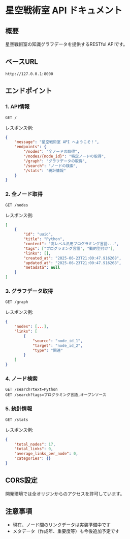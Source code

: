# 星空戦術室 API ドキュメント

## 概要
星空戦術室の知識グラフデータを提供するRESTful APIです。

## ベースURL
```
http://127.0.0.1:8000
```

## エンドポイント

### 1. API情報
```
GET /
```
レスポンス例:
```json
{
    "message": "星空戦術室 API へようこそ！",
    "endpoints": {
        "/nodes": "全ノードの取得",
        "/nodes/{node_id}": "特定ノードの取得",
        "/graph": "グラフデータの取得",
        "/search": "ノードの検索",
        "/stats": "統計情報"
    }
}
```

### 2. 全ノード取得
```
GET /nodes
```
レスポンス例:
```json
[
    {
        "id": "uuid",
        "title": "Python",
        "content": "高レベル汎用プログラミング言語...",
        "tags": ["プログラミング言語", "動的型付け"],
        "links": [],
        "created_at": "2025-06-23T21:00:47.916268",
        "updated_at": "2025-06-23T21:00:47.916268",
        "metadata": null
    }
]
```

### 3. グラフデータ取得
```
GET /graph
```
レスポンス例:
```json
{
    "nodes": [...],
    "links": [
        {
            "source": "node_id_1",
            "target": "node_id_2",
            "type": "関連"
        }
    ]
}
```

### 4. ノード検索
```
GET /search?text=Python
GET /search?tags=プログラミング言語,オープンソース
```

### 5. 統計情報
```
GET /stats
```
レスポンス例:
```json
{
    "total_nodes": 17,
    "total_links": 0,
    "average_links_per_node": 0,
    "categories": {}
}
```

## CORS設定
開発環境では全オリジンからのアクセスを許可しています。

## 注意事項
- 現在、ノード間のリンクデータは実装準備中です
- メタデータ（作成年、重要度等）も今後追加予定です